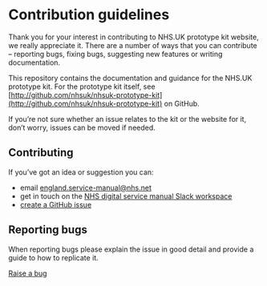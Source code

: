 # Contribution guidelines

Thank you for your interest in contributing to NHS.UK prototype kit website, we really appreciate it. There are a number of ways that you can contribute – reporting bugs, fixing bugs, suggesting new features or writing documentation.

This repository contains the documentation and guidance for the NHS.UK prototype kit. For the prototype kit itself, see [http://github.com/nhsuk/nhsuk-prototype-kit](http://github.com/nhsuk/nhsuk-prototype-kit) on GitHub.

If you’re not sure whether an issue relates to the kit or the website for it, don’t worry, issues can be moved if needed.

## Contributing

If you’ve got an idea or suggestion you can:

* email [england.service-manual@nhs.net](mailto:england.service-manual@nhs.net)
* get in touch on the [NHS digital service manual Slack workspace](https://nhs-service-manual.slack.com/messages/CFYL2GDGW)
* [create a GitHub issue](https://github.com/nhsuk/nhsuk.service-manual.prototype-kit.docs/issues/new)

## Reporting bugs

When reporting bugs please explain the issue in good detail and provide a guide to how to replicate it.

[Raise a bug](https://github.com/nhsuk/nhsuk.service-manual.prototype-kit.docs/issues/new?template=BUG_REPORT.md)
